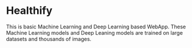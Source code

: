 # Healthify
This is basic Machine Learning and Deep Learning based WebApp. These Machine Learning models and Deep Leaning models are trained on large datasets and thousands of images.
